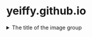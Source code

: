 # yeiffy.github.io

<details>
  <summary>The title of the image group</summary>
  <img src="https://www.google.com/imgres?imgurl=https%3A%2F%2Fwww.petfinder.com%2Fsites%2Fdefault%2Ffiles%2Fimages%2Fcontent%2Fpembroke-welsh-corgi-detail-scaled.jpg&tbnid=XGWoTP16iQyBXM&vet=12ahUKEwidvO60pdiCAxWUOFkFHRujBgQQMygPegUIARCSAQ..i&imgrefurl=https%3A%2F%2Fwww.petfinder.com%2Fdogs-and-puppies%2Fbreeds%2Fpembroke-welsh-corgi%2F&docid=UDeIwM4pWyZM-M&w=1703&h=1555&q=corgi&ved=2ahUKEwidvO60pdiCAxWUOFkFHRujBgQQMygPegUIARCSAQ" alt="image-description"/>
  <img src="https://www.google.com/imgres?imgurl=https%3A%2F%2Fcdn-prd.content.metamorphosis.com%2Fwp-content%2Fuploads%2Fsites%2F6%2F2021%2F08%2FScreen-Shot-2021-02-26-at-3.23.25-PM-807x1024-1.png&tbnid=P9Z3EmCm36v2yM&vet=12ahUKEwidvO60pdiCAxWUOFkFHRujBgQQMygRegUIARCWAQ..i&imgrefurl=https%3A%2F%2Fliving.greatpetcare.com%2Fentertainment%2Ffluffy-corgi-pictures%2F&docid=pucsmle12uQGLM&w=807&h=1024&q=corgi&ved=2ahUKEwidvO60pdiCAxWUOFkFHRujBgQQMygRegUIARCWAQ" alt="image-description"/>
  <img src="https://www.google.com/imgres?imgurl=https%3A%2F%2Fthumbor.forbes.com%2Fthumbor%2Ffit-in%2F900x510%2Fhttps%3A%2F%2Fwww.forbes.com%2Fadvisor%2Fwp-content%2Fuploads%2F2023%2F05%2Fcorgi-common-health-issues.jpeg.jpg&tbnid=dXCfkqFvVFse1M&vet=12ahUKEwidvO60pdiCAxWUOFkFHRujBgQQMygQegUIARCUAQ..i&imgrefurl=https%3A%2F%2Fwww.forbes.com%2Fadvisor%2Fpet-insurance%2Fpet-care%2Fcorgi-common-health-issues%2F&docid=f_u0-dSQNVoryM&w=900&h=506&q=corgi&ved=2ahUKEwidvO60pdiCAxWUOFkFHRujBgQQMygQegUIARCUAQ" alt="image-description"/>
</details>

